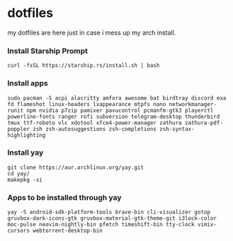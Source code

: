 # dotfiles
my dotfiles are here just in case i mess up my arch install.
### Install Starship Prompt
```
curl -fsSL https://starship.rs/install.sh | bash
```
### Install apps
``` 
sudo pacman -S acpi alacritty amfora awesome bat birdtray discord exa fd flameshot linux-headers lxappearance mtpfs nano networkmanager-runit npm nvidia p7zip pamixer pavucontrol pcmanfm-gtk3 playerctl powerline-fonts ranger rofi subversion telegram-desktop thunderbird tmux ttf-roboto vlc xdotool xfce4-power-manager zathura zathura-pdf-poppler zsh zsh-autosuggestions zsh-completions zsh-syntax-highlighting
```
### Install yay
```
git clone https://aur.archlinux.org/yay.git
cd yay/
makepkg -si
```
### Apps to be installed through yay
```
yay -S android-sdk-platform-tools brave-bin cli-visualizer gotop gruvbox-dark-icons-gtk gruvbox-material-gtk-theme-git i3lock-color moc-pulse neovim-nightly-bin pfetch timeshift-bin tty-clock vimix-cursors webtorrent-desktop-bin
```

